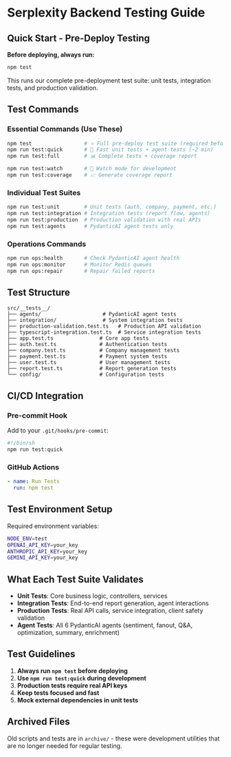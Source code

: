 # Serplexity Backend Testing Guide

## Quick Start - Pre-Deploy Testing

**Before deploying, always run:**
```bash
npm test
```

This runs our complete pre-deployment test suite: unit tests, integration tests, and production validation.

## Test Commands

### Essential Commands (Use These)

```bash
npm test                 # ⭐ Full pre-deploy test suite (required before deploy)
npm run test:quick       # 🚀 Fast unit tests + agent tests (~2 min)
npm run test:full        # 📊 Complete tests + coverage report

npm run test:watch       # 👀 Watch mode for development
npm run test:coverage    # 📈 Generate coverage report
```

### Individual Test Suites

```bash
npm run test:unit        # Unit tests (auth, company, payment, etc.)
npm run test:integration # Integration tests (report flow, agents)
npm run test:production  # Production validation with real APIs
npm run test:agents      # PydanticAI agent tests only
```

### Operations Commands

```bash
npm run ops:health       # Check PydanticAI agent health
npm run ops:monitor      # Monitor Redis queues
npm run ops:repair       # Repair failed reports
```

## Test Structure

```
src/__tests__/
├── agents/                    # PydanticAI agent tests
├── integration/               # System integration tests
├── production-validation.test.ts   # Production API validation
├── typescript-integration.test.ts  # Service integration tests
├── app.test.ts               # Core app tests
├── auth.test.ts              # Authentication tests
├── company.test.ts           # Company management tests
├── payment.test.ts           # Payment system tests
├── user.test.ts              # User management tests
├── report.test.ts            # Report generation tests
└── config/                   # Configuration tests
```

## CI/CD Integration

### Pre-commit Hook
Add to your `.git/hooks/pre-commit`:
```bash
#!/bin/sh
npm run test:quick
```

### GitHub Actions
```yaml
- name: Run Tests
  run: npm test
```

## Test Environment Setup

Required environment variables:
```bash
NODE_ENV=test
OPENAI_API_KEY=your_key
ANTHROPIC_API_KEY=your_key
GEMINI_API_KEY=your_key
```

## What Each Test Suite Validates

- **Unit Tests**: Core business logic, controllers, services
- **Integration Tests**: End-to-end report generation, agent interactions  
- **Production Tests**: Real API calls, service integration, client safety validation
- **Agent Tests**: All 6 PydanticAI agents (sentiment, fanout, Q&A, optimization, summary, enrichment)

## Test Guidelines

1. **Always run `npm test` before deploying**
2. **Use `npm run test:quick` during development** 
3. **Production tests require real API keys**
4. **Keep tests focused and fast**
5. **Mock external dependencies in unit tests**

## Archived Files

Old scripts and tests are in `archive/` - these were development utilities that are no longer needed for regular testing.